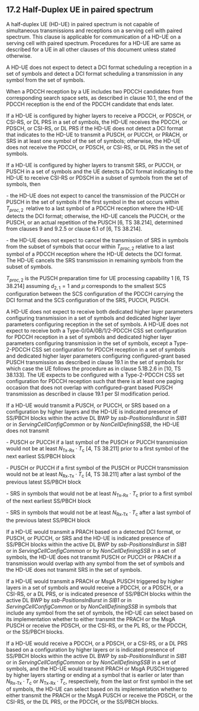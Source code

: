 ## 17.2 Half-Duplex UE in paired spectrum

A half-duplex UE (HD-UE) in paired spectrum is not capable of
simultaneous transmissions and receptions on a serving cell with paired
spectrum. This clause is applicable for communication of a HD-UE on a
serving cell with paired spectrum. Procedures for a HD-UE are same as
described for a UE in all other clauses of this document unless stated
otherwise.

A HD-UE does not expect to detect a DCI format scheduling a reception in
a set of symbols and detect a DCI format scheduling a transmission in
any symbol from the set of symbols.

When a PDCCH reception by a UE includes two PDCCH candidates from
corresponding search space sets, as described in clause 10.1, the end of
the PDCCH reception is the end of the PDCCH candidate that ends later.

If a HD-UE is configured by higher layers to receive a PDCCH, or PDSCH,
or CSI-RS, or DL PRS in a set of symbols, the HD-UE receives the PDCCH,
or PDSCH, or CSI-RS, or DL PRS if the HD-UE does not detect a DCI format
that indicates to the HD-UE to transmit a PUSCH, or PUCCH, or PRACH, or
SRS in at least one symbol of the set of symbols; otherwise, the HD-UE
does not receive the PDCCH, or PDSCH, or CSI-RS, or DL PRS in the set of
symbols.

If a HD-UE is configured by higher layers to transmit SRS, or PUCCH, or
PUSCH in a set of symbols and the UE detects a DCI format indicating to
the HD-UE to receive CSI-RS or PDSCH in a subset of symbols from the set
of symbols, then

\- the HD-UE does not expect to cancel the transmission of the PUCCH or
PUSCH in the set of symbols if the first symbol in the set occurs within
$T_{proc,2\ }$ relative to a last symbol of a PDCCH reception where the
HD-UE detects the DCI format; otherwise, the HD-UE cancels the PUCCH, or
the PUSCH, or an actual repetition of the PUSCH \[6, TS 38.214\],
determined from clauses 9 and 9.2.5 or clause 6.1 of \[6, TS 38.214\].

\- the HD-UE does not expect to cancel the transmission of SRS in
symbols from the subset of symbols that occur within $T_{proc,2}$
relative to a last symbol of a PDCCH reception where the HD-UE detects
the DCI format. The HD-UE cancels the SRS transmission in remaining
symbols from the subset of symbols.

$T_{proc,2}$ is the PUSCH preparation time for UE processing capability
1 \[6, TS 38.214\] assuming $d_{2,1} = 1$ and $\mu$ corresponds to the
smallest SCS configuration between the SCS configuration of the PDCCH
carrying the DCI format and the SCS configuration of the SRS, PUCCH,
PUSCH.

A HD-UE does not expect to receive both dedicated higher layer
parameters configuring transmission in a set of symbols and dedicated
higher layer parameters configuring reception in the set of symbols. A
HD-UE does not expect to receive both a Type-0/0A/0B/1/2-PDCCH CSS set
configuration for PDCCH reception in a set of symbols and dedicated
higher layer parameters configuring transmission in the set of symbols,
except a Type-2-PDCCH CSS set configuration for PDCCH reception in a set
of symbols and dedicated higher layer parameters configuring
configured-grant based PUSCH transmission as described in clause 19.1 in
the set of symbols for which case the UE follows the procedure as in
clause 5.1B.2.6 in \[10, TS 38.133\]. The UE expects to be configured
with a Type-2-PDCCH CSS set configuration for PDCCH reception such that
there is at least one paging occasion that does not overlap with
configured-grant based PUSCH transmission as described in clause 19.1
per SI modification period.

If a HD-UE would transmit a PUSCH, or PUCCH, or SRS based on a
configuration by higher layers and the HD-UE is indicated presence of
SS/PBCH blocks within the active DL BWP by *ssb-PositionsInBurst* in
*SIB1* or in *ServingCellConfigCommon* or by *NonCellDefiningSSB*, the
HD-UE does not transmit

\- PUSCH or PUCCH if a last symbol of the PUSCH or PUCCH transmission
would not be at least $N_{\text{Tx-Rx}} \cdot T_{\text{c}}$ \[4, TS
38.211\] prior to a first symbol of the next earliest SS/PBCH block

\- PUSCH or PUCCH if a first symbol of the PUSCH or PUCCH transmission
would not be at least $N_{\text{Rx-Tx}} \cdot T_{\text{c}}$ \[4, TS
38.211\] after a last symbol of the previous latest SS/PBCH block

\- SRS in symbols that would not be at least
$N_{\text{Tx-Rx}} \cdot T_{\text{c}}$ prior to a first symbol of the
next earliest SS/PBCH block

\- SRS in symbols that would not be at least
$N_{\text{Rx-Tx}} \cdot T_{\text{c}}$ after a last symbol of the
previous latest SS/PBCH block

If a HD-UE would transmit a PRACH based on a detected DCI format, or
PUSCH, or PUCCH, or SRS and the HD-UE is indicated presence of SS/PBCH
blocks within the active DL BWP by *ssb-PositionsInBurst* in *SIB1* or
in *ServingCellConfigCommon* or by *NonCellDefiningSSB* in a set of
symbols, the HD-UE does not transmit PUSCH or PUCCH or PRACH if a
transmission would overlap with any symbol from the set of symbols and
the HD-UE does not transmit SRS in the set of symbols.

If a HD-UE would transmit a PRACH or MsgA PUSCH triggered by higher
layers in a set of symbols and would receive a PDCCH, or a PDSCH, or a
CSI-RS, or a DL PRS, or is indicated presence of SS/PBCH blocks within
the active DL BWP by *ssb-PositionsInBurst* in *SIB1* or in
*ServingCellConfigCommon* or by *NonCellDefiningSSB* in symbols that
include any symbol from the set of symbols, the HD-UE can select based
on its implementation whether to either transmit the PRACH or the MsgA
PUSCH or receive the PDSCH, or the CSI-RS, or the PL RS, or the PDCCH,
or the SS/PBCH blocks.

If a HD-UE would receive a PDCCH, or a PDSCH, or a CSI-RS, or a DL PRS
based on a configuration by higher layers or is indicated presence of
SS/PBCH blocks within the active DL BWP by *ssb-PositionsInBurst* in
*SIB1* or in *ServingCellConfigCommon* or by *NonCellDefiningSSB* in a
set of symbols, and the HD-UE would transmit PRACH or MsgA PUSCH
triggered by higher layers starting or ending at a symbol that is
earlier or later than $N_{\text{Rx-Tx}} \cdot T_{\text{c}}$ or
$N_{\text{Tx-Rx}} \cdot T_{\text{c}}$, respectively, from the last or
first symbol in the set of symbols, the HD-UE can select based on its
implementation whether to either transmit the PRACH or the MsgA PUSCH or
receive the PDSCH, or the CSI-RS, or the DL PRS, or the PDCCH, or the
SS/PBCH blocks.